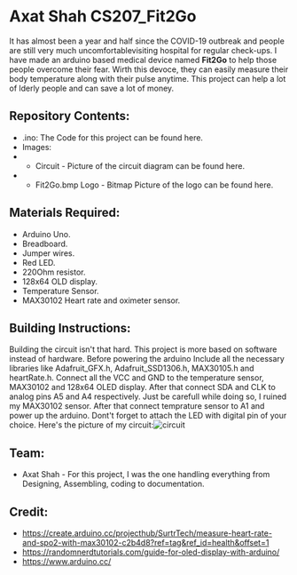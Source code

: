 # Axat Shah CS207_Fit2Go

It has almost been a year and half since the COVID-19 outbreak and people are still very much uncomfortablevisiting hospital for regular check-ups. I have made an arduino based medical device named **Fit2Go** to help those people overcome their fear. Wirth this devoce, they can easily measure their body temperature along with their pulse anytime. This project can help a lot of lderly people and can save a lot of money. 

## Repository Contents:
* .ino: The Code for this project can be found here.  
* Images: 
* * Circuit - Picture of the circuit diagram can be found here.
* * Fit2Go.bmp Logo - Bitmap Picture of the logo can be found here.

## Materials Required:
* Arduino Uno.
* Breadboard.
* Jumper wires.
* Red LED.
* 220Ohm resistor.
* 128x64 OLD display.
* Temperature Sensor.
* MAX30102 Heart rate and oximeter sensor.

## Building Instructions:

Building the circuit isn't that hard. This project is more based on software instead of hardware. Before powering the arduino Include all the necessary libraries like Adafruit_GFX.h, Adafruit_SSD1306.h, MAX30105.h and heartRate.h. Connect all the VCC and GND to the temperature sensor, MAX30102 and 128x64 OLED display. After that connect SDA and CLK to analog pins A5 and A4 respectively. Just be carefull while doing so, I ruined my MAX30102 sensor. After that connect temprature sensor to A1 and power up the arduino. Dont't forget to attach the LED with digital pin of your choice. Here's the picture of my circuit:![circuit](https://user-images.githubusercontent.com/79736196/114800803-a1f78180-9d57-11eb-8552-01ea8b9c3c65.jpg)

## Team:

* Axat Shah - For this project, I was the one handling everything from Designing, Assembling, coding to documentation.  

## Credit: 

* https://create.arduino.cc/projecthub/SurtrTech/measure-heart-rate-and-spo2-with-max30102-c2b4d8?ref=tag&ref_id=health&offset=1
* https://randomnerdtutorials.com/guide-for-oled-display-with-arduino/
* https://www.arduino.cc/
